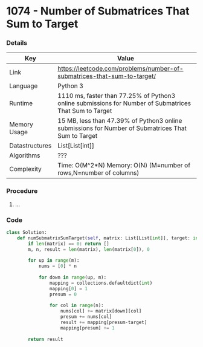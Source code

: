 # 1074 - Number of Submatrices That Sum to Target

### Details

| Key | Value |
| --- | ----- |
| Link | https://leetcode.com/problems/number-of-submatrices-that-sum-to-target/
| Language | Python 3
| Runtime | 1110 ms, faster than 77.25% of Python3 online submissions for Number of Submatrices That Sum to Target
| Memory Usage | 15 MB, less than 47.39% of Python3 online submissions for Number of Submatrices That Sum to Target
| Datastructures | List[List[int]]
| Algorithms | ???
| Complexity | Time: O(M^2*N) Memory: O(N) (M=number of rows,N=number of columns)

### Procedure

1. ...

### Code

```python
class Solution:
    def numSubmatrixSumTarget(self, matrix: List[List[int]], target: int) -> int:
        if len(matrix) == 0: return []
        m, n, result = len(matrix), len(matrix[0]), 0
        
        for up in range(m):
            nums = [0] * n
            
            for down in range(up, m):
                mapping = collections.defaultdict(int)
                mapping[0] = 1
                presum = 0
                
                for col in range(n):
                    nums[col] += matrix[down][col]
                    presum += nums[col]
                    result += mapping[presum-target]
                    mapping[presum] += 1
        
        return result
```
